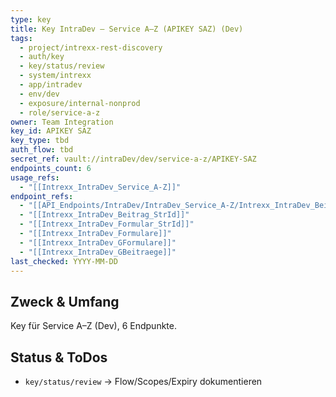 ```yaml
---
type: key
title: Key IntraDev — Service A–Z (APIKEY SAZ) (Dev)
tags:
  - project/intrexx-rest-discovery
  - auth/key
  - key/status/review
  - system/intrexx
  - app/intradev
  - env/dev
  - exposure/internal-nonprod
  - role/service-a-z
owner: Team Integration
key_id: APIKEY SAZ
key_type: tbd
auth_flow: tbd
secret_ref: vault://intraDev/dev/service-a-z/APIKEY-SAZ
endpoints_count: 6
usage_refs:
  - "[[Intrexx_IntraDev_Service_A-Z]]"
endpoint_refs:
  - "[[API_Endpoints/IntraDev/IntraDev_Service_A-Z/Intrexx_IntraDev_Beitraege.md]]"
  - "[[Intrexx_IntraDev_Beitrag_StrId]]"
  - "[[Intrexx_IntraDev_Formular_StrId]]"
  - "[[Intrexx_IntraDev_Formulare]]"
  - "[[Intrexx_IntraDev_GFormulare]]"
  - "[[Intrexx_IntraDev_GBeitraege]]"
last_checked: YYYY-MM-DD
---
```


## Zweck & Umfang
Key für Service A–Z (Dev), 6 Endpunkte.

## Status & ToDos
- `key/status/review` → Flow/Scopes/Expiry dokumentieren